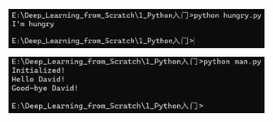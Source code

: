 ![image-20250913150707181](2_Python脚本文件.assets/image-20250913150707181.png)

![image-20250913151530814](2_Python脚本文件.assets/image-20250913151530814.png)